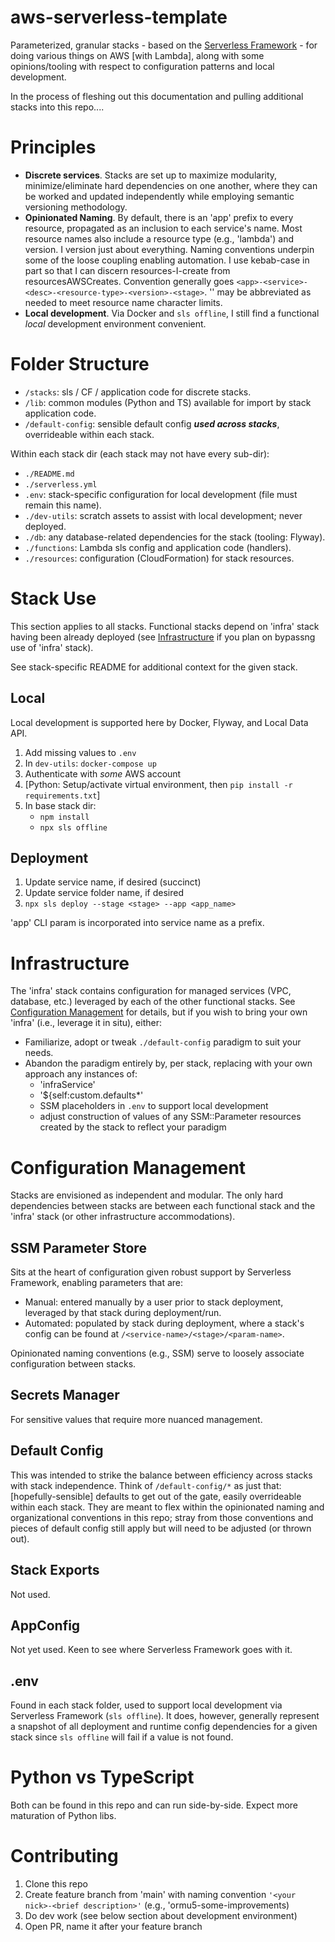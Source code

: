# aws-serverless-template

Parameterized, granular stacks - based on the [Serverless Framework](https://serverless.com) - for doing various things on AWS
[with Lambda], along with some opinions/tooling with respect to configuration patterns and local development.

In the process of fleshing out this documentation and pulling additional stacks into this repo....

# Principles

- **Discrete services**. Stacks are set up to maximize modularity, minimize/eliminate hard dependencies on one another,
  where they can be worked and updated independently while employing semantic versioning methodology.
- **Opinionated Naming**. By default, there is an 'app' prefix to every resource, propagated as an inclusion to each
  service's name. Most resource names also include a resource type (e.g., 'lambda') and version. I version 
  just about everything. Naming conventions underpin some of the loose coupling enabling automation. I use
  kebab-case in part so that I can discern resources-I-create from resourcesAWSCreates. Convention generally goes
  `<app>-<service>-<desc>-<resource-type>-<version>-<stage>`. '<desc>' may be abbreviated as needed to meet resource
  name character limits.
- **Local development**. Via Docker and `sls offline`, I still find a functional _local_ development environment convenient.

# Folder Structure

- `/stacks`: sls / CF / application code for discrete stacks.
- `/lib`: common modules (Python and TS) available for import by stack application code.
- `/default-config`: sensible default config ***used across stacks***, overrideable within each stack.

Within each stack dir (each stack may not have every sub-dir):

- `./README.md`
- `./serverless.yml`
- `.env`: stack-specific configuration for local development (file must remain this name).
- `./dev-utils`: scratch assets to assist with local development; never deployed.
- `./db`: any database-related dependencies for the stack (tooling: Flyway).
- `./functions`: Lambda sls config and application code (handlers).
- `./resources`: configuration (CloudFormation) for stack resources.

# Stack Use

This section applies to all stacks. Functional stacks depend on 'infra' stack having been already
deployed (see [Infrastructure](https://github.com/ormu5/aws-serverless-template?tab=readme-ov-file#infrastructure)
if you plan on bypassng use of 'infra' stack).

See stack-specific README for additional context for the given stack.

## Local

Local development is supported here by Docker, Flyway, and Local Data API.

1. Add missing values to `.env`
2. In `dev-utils`: `docker-compose up`
3. Authenticate with _some_ AWS account
4. \[Python: Setup/activate virtual environment, then `pip install -r requirements.txt`]
5. In base stack dir:
    - `npm install`
    - `npx sls offline`

## Deployment

1. Update service name, if desired (succinct)
2. Update service folder name, if desired
3. `npx sls deploy --stage <stage> --app <app_name>`

'app' CLI param is incorporated into service name as a prefix.

# Infrastructure

The 'infra' stack contains configuration for managed services (VPC, database, etc.) leveraged
by each of the other functional stacks. See [Configuration Management](https://github.com/ormu5/aws-serverless-template?tab=readme-ov-file#configuration-management) for details, but if you wish
to bring your own 'infra' (i.e., leverage it in situ), either:

- Familiarize, adopt or tweak `./default-config` paradigm to suit your needs.
- Abandon the paradigm entirely by, per stack, replacing with your own approach any instances of:
  - 'infraService'
  - '${self:custom.defaults*'
  - SSM placeholders in `.env` to support local development
  - adjust construction of values of any SSM::Parameter resources created by the stack to reflect your paradigm

# Configuration Management

Stacks are envisioned as independent and modular. The only hard dependencies between stacks are between each
functional stack and the 'infra' stack (or other infrastructure accommodations).

## SSM Parameter Store

Sits at the heart of configuration given robust support by Serverless Framework, enabling parameters that are:

- Manual: entered manually by a user prior to stack deployment, leveraged by that stack during deployment/run.
- Automated: populated by stack during deployment, where a stack's config can be found at
  `/<service-name>/<stage>/<param-name>`.

Opinionated naming conventions (e.g., SSM) serve to loosely associate configuration between stacks.

## Secrets Manager

For sensitive values that require more nuanced management.

## Default Config

This was intended to strike the balance between efficiency across stacks with stack independence. Think of
`/default-config/*` as just that: \[hopefully-sensible] defaults to get out of the gate, easily overrideable within
each stack. They are meant to flex within the opinionated naming and organizational conventions in this repo; stray
from those conventions and pieces of default config still apply but will need to be adjusted (or thrown out).

## Stack Exports

Not used.

## AppConfig

Not yet used. Keen to see where Serverless Framework goes with it.

## .env

Found in each stack folder, used to support local development via Serverless Framework (`sls offline`). It does,
however, generally represent a snapshot of all deployment and runtime config dependencies for a given stack
since `sls offline` will fail if a value is not found.

# Python vs TypeScript

Both can be found in this repo and can run side-by-side. Expect more maturation of Python libs.

# Contributing

1. Clone this repo
2. Create feature branch from 'main' with naming convention `'<your nick>-<brief description>'` (e.g., 'ormu5-some-improvements)
3. Do dev work (see below section about development environment)
4. Open PR, name it after your feature branch
